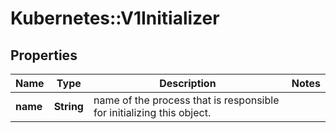 # Kubernetes::V1Initializer

## Properties
Name | Type | Description | Notes
------------ | ------------- | ------------- | -------------
**name** | **String** | name of the process that is responsible for initializing this object. | 


